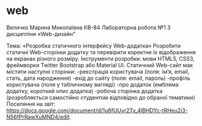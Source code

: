 # web 
Величко Марина Миколаївна
КВ-84
Лабораторна робота №1
З дисципліни «Web-дизайн"
 
 
Тема: «Розробка статичного інтерфейсу Web-додатка»
Розробити статичні Web-сторінки додатку та перевірити коректне їх відображення на екранах різного розміру.
Інструменти розробки: мови HTML5, CSS3, фреймворки Twitter Bootstrap або Material UI.
Статичний Web-сайт має містити наступні сторінки:
-реєстрація користувача (поля: ім’я, email, стать, дата народження)
-вхід до сайту (поля: email, пароль)
-профіль користувача (поля у табличному вигляді)
-про додаток (емблема додатку, короткий опис додатка)
-робоча сторінка додатка (розробляється самостійно студентом відповідно до обраної тематики)
Посиляння на звіт: https://docs.google.com/document/d/1u6fUUvr2Tv_4IBHDYc-tRHeu2i3-N56fPrRawXuMND4/edit.
